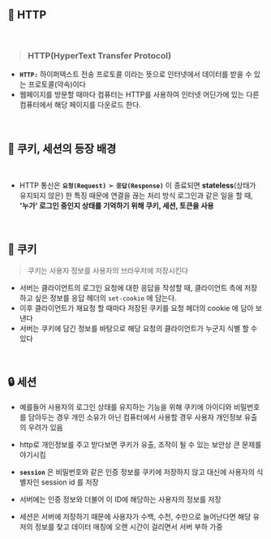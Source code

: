 
## 🔎 HTTP <br>
<br>

> ### HTTP(HyperText Transfer Protocol) <br>
- <b>`HTTP:`</b> 하이퍼텍스트 전송 프로토콜 이라는 뜻으로 인터넷에서 데이터를 받을 수 있는 프로토콜(약속)이다
- 웹페이지를 방문할 때마다 컴퓨터는 HTTP를 사용하여 인터넷 어딘가에 있는 다른 컴퓨터에서 해당 페이지를 다운로드 한다.

<br>

## 🔎 쿠키, 세션의 등장 배경 <br>
<br>

- HTTP 통신은 __`요청(Request)`__ ➢ __`응답(Response)`__ 이 종료되면 __stateless__(상태가 유지되지 않은) 한 특징 때문에 연결을 끊는 처리 방식
로그인과 같은 일을 할 때, __'누가' 로그인 중인지 상태를 기억하기 위해 쿠키, 세션, 토큰을 사용__

<br>

## 🍪 쿠키
> 쿠키는 사용자 정보를 사용자의 브라우저에 저장시킨다 
- 서버는 클라이언트의 로그인 요청에 대한 응답을 작성할 때, 클라이언트 측에 저장하고 싶은 정보를 응답 헤더의 `set-cookie` 에 담는다.
- 이후 클라이언트가 재요청 할 때마다 저장된 쿠키를 요청 헤더의 cookie 에 담아 보낸다
- 서버는 쿠키에 담긴 정보를 바탕으로 해당 요청의 클라이언트가 누군지 식별 할 수 있다


<br>

## 🔒 세션
- 예를들어 사용자의 로그인 상태를 유지하는 기능을 위해 쿠키에 아이디와 비밀번호를 담아두는 경우 개인 소유가 아닌 컴퓨터에서 사용할 경우 사용자 개인정보 유출의 우려가 있음
- http로 개인정보를 주고 받다보면 쿠키가 유출, 조작이 될 수 있는 보안상 큰 문제를 야기시킴

- __`session`__ 은 비밀번호와 같은 인증 정보를 쿠키에 저장하지 않고 대신에 사용자의 식별자인 session id 를 저장 
- 서버에는 인증 정보와 더불어 이 ID에 해당하는 사용자의 정보를 저장
- 세션은 서버에 저장하기 때문에 사용자가 수백, 수천, 수만으로 늘어난다면 해당 유저의 정보를 찾고 데이터 매칭에 오랜 시간이 걸리면서 서버 부하 가중
